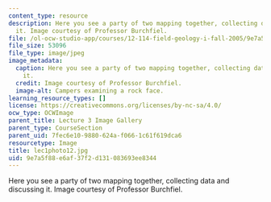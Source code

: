 ```yaml
---
content_type: resource
description: Here you see a party of two mapping together, collecting data and discussing
  it. Image courtesy of Professor Burchfiel.
file: /ol-ocw-studio-app/courses/12-114-field-geology-i-fall-2005/9e7a5f88e6af37f2d131083693ee8344_lec1photo12.jpg
file_size: 53096
file_type: image/jpeg
image_metadata:
  caption: Here you see a party of two mapping together, collecting data and discussing
    it.
  credit: Image courtesy of Professor Burchfiel.
  image-alt: Campers examining a rock face.
learning_resource_types: []
license: https://creativecommons.org/licenses/by-nc-sa/4.0/
ocw_type: OCWImage
parent_title: Lecture 3 Image Gallery
parent_type: CourseSection
parent_uid: 7fec6e10-9880-624a-f066-1c61f619dca6
resourcetype: Image
title: lec1photo12.jpg
uid: 9e7a5f88-e6af-37f2-d131-083693ee8344
---
```

Here you see a party of two mapping together, collecting data and discussing it. Image courtesy of Professor Burchfiel.